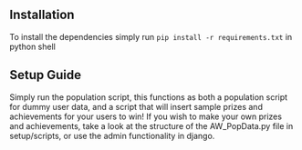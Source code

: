 ## Installation
To install the dependencies simply run ```pip install -r requirements.txt``` in python shell

## Setup Guide

Simply run the population script, this functions as both a population script for dummy user data, and a script that will insert sample prizes and achievements for your users to win! If you wish to make your own prizes and achievements, take a look at the structure of the AW_PopData.py file in setup/scripts, or use the admin functionality in django. 
